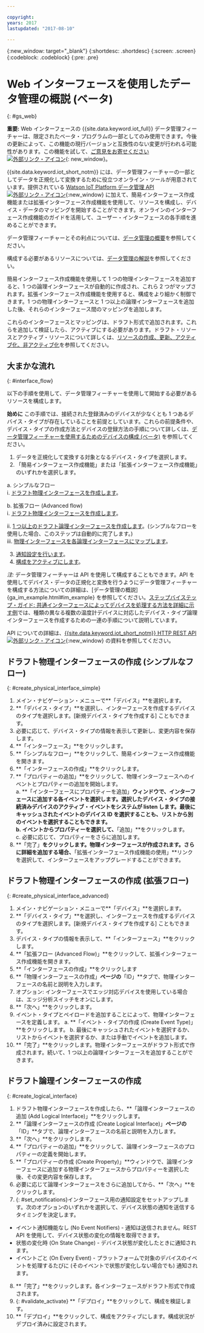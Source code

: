 ```yaml
---

copyright:
years: 2017
lastupdated: "2017-08-10"

---
```


{:new_window: target="\_blank"}
{:shortdesc: .shortdesc}
{:screen: .screen}
{:codeblock: .codeblock}
{:pre: .pre}

# Web インターフェースを使用したデータ管理の概説 (ベータ)
{: #gs_web}

**重要:** Web インターフェースの {{site.data.keyword.iot_full}} データ管理フィーチャーは、限定されたベータ・プログラムの一部としてのみ使用できます。今後の更新によって、この機能の現行バージョンと互換性のない変更が行われる可能性があります。この機能を試して、[ご意見をお寄せください ![外部リンク・アイコン](../../../icons/launch-glyph.svg)](https://developer.ibm.com/answers/smart-spaces/17/internet-of-things.html){: new_window}。

{{site.data.keyword.iot_short_notm}} には、データ管理フィーチャーの一部としてデータを正規化して変換するために役立つオンライン・ツールが用意されています。提供されている [Watson IoT Platform データ管理 API ![外部リンク・アイコン](../../../icons/launch-glyph.svg "外部リンク・アイコン")](https://docs.internetofthings.ibmcloud.com/apis/swagger/v0002/state-mgmt.html){:new_window} に加えて、簡易インターフェース作成機能または拡張インターフェース作成機能を使用して、リソースを構成し、デバイス・データのマッピングを開始することができます。オンラインのインターフェース作成機能のガイドを活用して、ユーザー・インターフェースの各手順を進めることができます。

データ管理フィーチャーとその利点については、[データ管理の概要](../GA_information_management/ga_im_device_twin.html#device_twins)を参照してください。

構成する必要があるリソースについては、[データ管理の解説](../GA_information_management/ga_im_definitions.html#definitions_resource)を参照してください。

簡易インターフェース作成機能を使用して 1 つの物理インターフェースを追加すると、1 つの論理インターフェースが自動的に作成され、これら 2 つがマップされます。拡張インターフェース作成機能を使用すると、構成をより細かく制御できます。1 つの物理インターフェースと 1 つ以上の論理インターフェースを追加した後、それらのインターフェース間のマッピングを追加します。

これらのインターフェースとマッピングは、ドラフト形式で追加されます。これらを追加して検証したら、アクティブにする必要があります。ドラフト・リソースとアクティブ・リソースについて詳しくは、[リソースの作成、更新、アクティブ化、非アクティブ化](../GA_information_management/ga_im_definitions.html#draft_active_resources)を参照してください。



## 大まかな流れ
{: #interface_flow}

以下の手順を使用して、データ管理フィーチャーを使用して開始する必要があるリソースを構成します。

**始めに**
この手順では、接続された登録済みのデバイスが少なくとも 1 つあるデバイス・タイプが存在していることを前提としています。これらの前提条件や、デバイス・タイプの作成方法とデバイスの登録方法の手順について詳しくは、[データ管理フィーチャーを使用するためのデバイスの構成 (ベータ)](im_config_devices.html) を参照してください。

1. データを正規化して変換する対象となるデバイス・タイプを選択します。
2. 「簡易インターフェース作成機能」または「拡張インターフェース作成機能」のいずれかを選択します。

a. シンプルなフロー  
   i. [ドラフト物理インターフェースを作成します](#create_physical_interface_simple)。
  
   
b. 拡張フロー (Advanced flow)  
   i. [ドラフト物理インターフェースを作成します](#create_physical_interface_advanced)。
  
   ii. [1 つ以上のドラフト論理インターフェースを作成します](#create_logical_interface)。(シンプルなフローを使用した場合、このステップは自動的に完了します。)  
   iii. [物理インターフェースを各論理インターフェースにマップします](#create_interface_mappings)。  
     
     
3. [通知設定を行います](#set_notifications)。
4. [構成をアクティブにします](#validate_activate)。

*注:* データ管理フィーチャーは API を使用して構成することもできます。API を使用してデバイス・データの正規化と変換を行うようにデータ管理フィーチャーを構成する方法についての詳細は、[データ管理の概説]{ga_im_example.html#im_example} を参照してください。[ステップバイステップ・ガイド: 共通インターフェースによってデバイスを処理する方法を詳細に示す例](../GA_information_management/ga_im_index_scenario.html#scenario)では、種類の異なる複数の温度計デバイスに対応したデバイス・タイプ論理インターフェースを作成するための一連の手順について説明しています。

API についての詳細は、[{{site.data.keyword.iot_short_notm}} HTTP REST API ![外部リンク・アイコン](../../../icons/launch-glyph.svg "外部リンク・アイコン")](https://docs.internetofthings.ibmcloud.com/apis/swagger/v0002/state-mgmt.html){:new_window} の資料を参照してください。


## ドラフト物理インターフェースの作成 (シンプルなフロー)
{: #create_physical_interface_simple}

1. メイン・ナビゲーション・メニューで**「デバイス」**を選択します。
2. **「デバイス・タイプ」**を選択し、インターフェースを作成するデバイスのタイプを選択します。[新規デバイス・タイプを作成する] こともできます。
3. 必要に応じて、デバイス・タイプの情報を表示して更新し、変更内容を保存します。
4. **「インターフェース」**をクリックします。
5. **「シンプルなフロー」**をクリックして、簡易インターフェース作成機能を開きます。
6. **「インターフェースの作成」**をクリックします。
7. **「プロパティーの追加」**をクリックして、物理インターフェースへのイベントとプロパティーの追加を開始します。  
 a. **「インターフェースにプロパティーを追加」**ウィンドウで、インターフェースに追加する各イベントを選択します。選択したデバイス・タイプの接続済みデバイスのアクティブ・イベントをシステムが listen します。最後にキャッシュされたイベントのデバイス ID を選択することも、リストから別のイベントを選択することもできます。  
  b. イベントからプロパティーを選択して、**「追加」**をクリックします。  
  c. 必要に応じて、プロパティーをさらに追加します。
8. **「完了」**をクリックします。物理インターフェースが作成されます。さらに詳細を追加する場合、**「拡張インターフェース作成機能の使用」**リンクを選択して、インターフェースをアップグレードすることができます。


## ドラフト物理インターフェースの作成 (拡張フロー)
{: #create_physical_interface_advanced}

1. メイン・ナビゲーション・メニューで**「デバイス」**を選択します。
2. **「デバイス・タイプ」**を選択し、インターフェースを作成するデバイスのタイプを選択します。[新規デバイス・タイプを作成する] こともできます。
2. デバイス・タイプの情報を表示して、**「インターフェース」**をクリックします。
4. **「拡張フロー (Advanced Flow)」**をクリックして、拡張インターフェース作成機能を開きます。
5. **「インターフェースの作成」**をクリックします
7. **「物理インターフェースの作成」**ページの**「ID」**タブで、物理インターフェースの名前と説明を入力します。
7. オプション: インターフェースでエッジ対応デバイスを使用している場合は、エッジ分析スイッチをオンにします。
8. **「次へ」**をクリックします。
9. イベント・タイプとペイロードを追加することによって、物理インターフェースを定義します。
 a. **「イベント・タイプの作成 (Create Event Type)」**をクリックします。 
 b. 最後にキャッシュされたイベントを選択するか、リストからイベントを選択するか、または手動でイベントを追加します。
10. **「完了」**をクリックします。物理インターフェースがドラフト形式で作成されます。続いて、1 つ以上の論理インターフェースを追加することができます。

## ドラフト論理インターフェースの作成
{: #create_logical_interface}

1. ドラフト物理インターフェースを作成したら、**「論理インターフェースの追加 (Add Logical Interface)」**をクリックします。
2. **「論理インターフェースの作成 (Create Logical Interface)」**ページの**「ID」**タブで、論理インターフェースの名前と説明を入力します。
3. **「次へ」**をクリックします。
4. **「プロパティーの追加」**をクリックして、論理インターフェースのプロパティーの定義を開始します。
5. **「プロパティーの作成 (Create Property)」**ウィンドウで、論理インターフェースに追加する物理インターフェースからプロパティーを選択した後、その変更内容を保存します。
6. 必要に応じて論理インターフェースをさらに追加してから、**「次へ」**をクリックします。
7. {: #set_notifications}インターフェース用の通知設定をセットアップします。次のオプションのいずれかを選択して、デバイス状態の通知を送信するタイミングを決定します。
 - イベント通知機能なし (No Event Notifiers) - 通知は送信されません。REST API を使用して、デバイス状態の変化の情報を取得できます。
 - 状態の変化時 (On State Change) - デバイス状態が変化したときに通知されます。
 - イベントごと (On Every Event) - プラットフォームで対象のデバイスのイベントを処理するたびに (そのイベントで状態が変化しない場合でも) 通知されます。
8. **「完了」**をクリックします。各インターフェースがドラフト形式で作成されます。
9. {: #validate_activate} **「デプロイ」**をクリックして、構成を検証します。
10. **「デプロイ」**をクリックして、構成をアクティブにします。構成状況がデプロイ済みに設定されます。 


